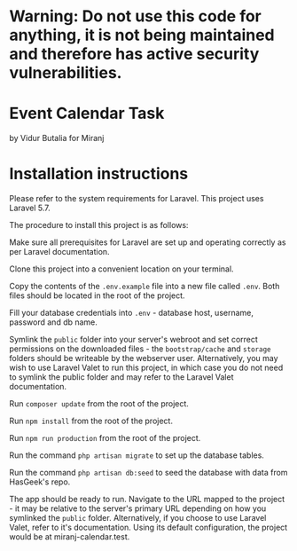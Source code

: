 # Warning: Do not use this code for anything, it is not being maintained and therefore has active security vulnerabilities.

# Event Calendar Task
by Vidur Butalia for Miranj

# Installation instructions
Please refer to the system requirements for Laravel. This project uses Laravel 5.7.

The procedure to install this project is as follows:

Make sure all prerequisites for Laravel are set up and operating correctly as per Laravel documentation.

Clone this project into a convenient location on your terminal.

Copy the contents of the `.env.example` file into a new file called `.env`. 
Both files should be located in the root of the project.

Fill your database credentials into `.env` - database host, username, password and db name.

Symlink the `public` folder into your server's webroot and set correct permissions on the downloaded files -
the `bootstrap/cache` and `storage` folders should be writeable by the webserver user. 
Alternatively, you may wish to use Laravel Valet to run this project, 
in which case you do not need to symlink the public folder and may refer to the Laravel Valet documentation.

Run `composer update` from the root of the project.

Run `npm install` from the root of the project.

Run `npm run production` from the root of the project.

Run the command `php artisan migrate` to set up the database tables.

Run the command `php artisan db:seed` to seed the database with data from HasGeek's repo.

The app should be ready to run. Navigate to the URL mapped to the project - 
it may be relative to the server's primary URL depending on how you symlinked the `public` folder.
Alternatively, if you choose to use Laravel Valet, refer to it's documentation. 
Using its default configuration, the project would be at miranj-calendar.test.
